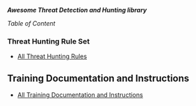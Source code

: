 ***Awesome Threat Detection and Hunting library***


*Table of Content*

### Threat Hunting Rule Set
- [All Threat Hunting Rules](https://threat-hunting.github.io/Awesome-ThreatHunting/Threat%20Hunting%20Rule%20Set)

## Training Documentation and Instructions
- [All Training Documentation and Instructions](https://threat-hunting.github.io/Awesome-ThreatHunting/Training%20Documentation%20and%20Instructions/)



